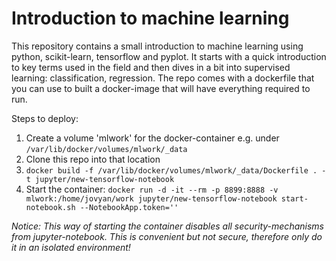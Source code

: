 # Introduction to machine learning

This repository contains a small introduction to machine learning using python, scikit-learn, tensorflow and pyplot. 
It starts with a quick introduction to key terms used in the field and then dives in a bit into supervised learning: classification, regression.
The repo comes with a dockerfile that you can use to built a docker-image that will have everything required to run. 

Steps to deploy:
1. Create a volume 'mlwork' for the docker-container e.g. under `/var/lib/docker/volumes/mlwork/_data`
2. Clone this repo into that location
3. `docker build -f /var/lib/docker/volumes/mlwork/_data/Dockerfile . -t jupyter/new-tensorflow-notebook`
4. Start the container:
`docker run -d -it --rm -p 8899:8888 -v mlwork:/home/jovyan/work jupyter/new-tensorflow-notebook start-notebook.sh --NotebookApp.token=''`

_Notice: This way of starting the container disables all security-mechanisms from jupyter-notebook. This is convenient but not secure, therefore only do it in an isolated environment!_
